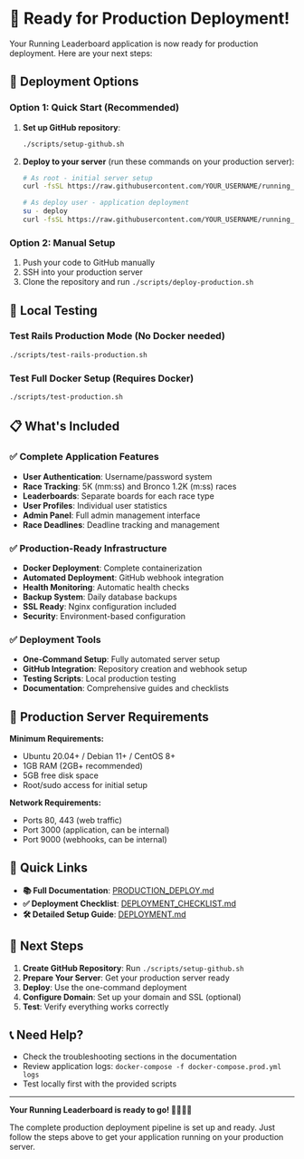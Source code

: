 # 🎯 Ready for Production Deployment!

Your Running Leaderboard application is now ready for production deployment. Here are your next steps:

## 🚀 Deployment Options

### Option 1: Quick Start (Recommended)
1. **Set up GitHub repository**:
   ```bash
   ./scripts/setup-github.sh
   ```

2. **Deploy to your server** (run these commands on your production server):
   ```bash
   # As root - initial server setup
   curl -fsSL https://raw.githubusercontent.com/YOUR_USERNAME/running_leaderboard/main/scripts/server-setup.sh | sudo bash

   # As deploy user - application deployment
   su - deploy
   curl -fsSL https://raw.githubusercontent.com/YOUR_USERNAME/running_leaderboard/main/scripts/deploy-production.sh | bash
   ```

### Option 2: Manual Setup
1. Push your code to GitHub manually
2. SSH into your production server
3. Clone the repository and run `./scripts/deploy-production.sh`

## 🧪 Local Testing

### Test Rails Production Mode (No Docker needed)
```bash
./scripts/test-rails-production.sh
```

### Test Full Docker Setup (Requires Docker)
```bash
./scripts/test-production.sh
```

## 📋 What's Included

### ✅ Complete Application Features
- **User Authentication**: Username/password system
- **Race Tracking**: 5K (mm:ss) and Bronco 1.2K (m:ss) races
- **Leaderboards**: Separate boards for each race type
- **User Profiles**: Individual user statistics
- **Admin Panel**: Full admin management interface
- **Race Deadlines**: Deadline tracking and management

### ✅ Production-Ready Infrastructure
- **Docker Deployment**: Complete containerization
- **Automated Deployment**: GitHub webhook integration
- **Health Monitoring**: Automatic health checks
- **Backup System**: Daily database backups
- **SSL Ready**: Nginx configuration included
- **Security**: Environment-based configuration

### ✅ Deployment Tools
- **One-Command Setup**: Fully automated server setup
- **GitHub Integration**: Repository creation and webhook setup
- **Testing Scripts**: Local production testing
- **Documentation**: Comprehensive guides and checklists

## 🎯 Production Server Requirements

**Minimum Requirements:**
- Ubuntu 20.04+ / Debian 11+ / CentOS 8+
- 1GB RAM (2GB+ recommended)
- 5GB free disk space
- Root/sudo access for initial setup

**Network Requirements:**
- Ports 80, 443 (web traffic)
- Port 3000 (application, can be internal)
- Port 9000 (webhooks, can be internal)

## 🔗 Quick Links

- **📚 Full Documentation**: [PRODUCTION_DEPLOY.md](PRODUCTION_DEPLOY.md)
- **✅ Deployment Checklist**: [DEPLOYMENT_CHECKLIST.md](DEPLOYMENT_CHECKLIST.md)
- **🛠️ Detailed Setup Guide**: [DEPLOYMENT.md](DEPLOYMENT.md)

## 🎉 Next Steps

1. **Create GitHub Repository**: Run `./scripts/setup-github.sh`
2. **Prepare Your Server**: Get your production server ready
3. **Deploy**: Use the one-command deployment
4. **Configure Domain**: Set up your domain and SSL (optional)
5. **Test**: Verify everything works correctly

## 📞 Need Help?

- Check the troubleshooting sections in the documentation
- Review application logs: `docker-compose -f docker-compose.prod.yml logs`
- Test locally first with the provided scripts

---

**Your Running Leaderboard is ready to go! 🏃‍♀️🏃‍♂️**

The complete production deployment pipeline is set up and ready. Just follow the steps above to get your application running on your production server.
